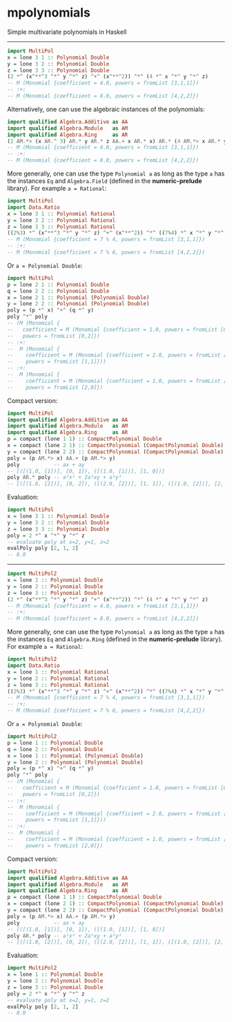 # mpolynomials

Simple multivariate polynomials in Haskell

___

```haskell
import MultiPol
x = lone 3 1 :: Polynomial Double
y = lone 3 2 :: Polynomial Double
z = lone 3 3 :: Polynomial Double
(2 *^ (x^**^3 ^*^ y ^*^ z) ^+^ (x^**^2)) ^*^ (4 *^ x ^*^ y ^*^ z)
-- M (Monomial {coefficient = 4.0, powers = fromList [3,1,1]}) 
-- :+: 
-- M (Monomial {coefficient = 8.0, powers = fromList [4,2,2]})
```

Alternatively, one can use the algebraic instances of the polynomials:

```haskell
import qualified Algebra.Additive as AA
import qualified Algebra.Module   as AM
import qualified Algebra.Ring     as AR
(2 AM.*> (x AR.^ 3) AR.* y AR.* z AA.+ x AR.* x) AR.* (4 AM.*> x AR.* y AR.* z) 
-- M (Monomial {coefficient = 4.0, powers = fromList [3,1,1]}) 
-- :+: 
-- M (Monomial {coefficient = 8.0, powers = fromList [4,2,2]})
```

More generally, one can use the type `Polynomial a` as long as the type `a` has 
the instances `Eq` and `Algebra.Field` (defined in the **numeric-prelude** 
library). For example `a = Rational`:

```haskell
import MultiPol
import Data.Ratio
x = lone 3 1 :: Polynomial Rational
y = lone 3 2 :: Polynomial Rational
z = lone 3 3 :: Polynomial Rational
((2%3) *^ (x^**^3 ^*^ y ^*^ z) ^+^ (x^**^2)) ^*^ ((7%4) *^ x ^*^ y ^*^ z)
-- M (Monomial {coefficient = 7 % 4, powers = fromList [3,1,1]}) 
-- :+: 
-- M (Monomial {coefficient = 7 % 6, powers = fromList [4,2,2]})
```

Or `a = Polynomial Double`:

```haskell
import MultiPol
p = lone 2 1 :: Polynomial Double
q = lone 2 2 :: Polynomial Double
x = lone 2 1 :: Polynomial (Polynomial Double)
y = lone 2 2 :: Polynomial (Polynomial Double)
poly = (p *^ x) ^+^ (q *^ y)  
poly ^*^ poly
-- (M (Monomial {
--   coefficient = M (Monomial {coefficient = 1.0, powers = fromList [0,2]}), 
--   powers = fromList [0,2]}) 
-- :+: 
--  M (Monomial {
--    coefficient = M (Monomial {coefficient = 2.0, powers = fromList [1,1]}), 
--    powers = fromList [1,1]})) 
-- :+: 
--  M (Monomial {
--    coefficient = M (Monomial {coefficient = 1.0, powers = fromList [2,0]}), 
--    powers = fromList [2,0]})
```

Compact version:

```haskell
import MultiPol
import qualified Algebra.Additive as AA
import qualified Algebra.Module   as AM
import qualified Algebra.Ring     as AR
p = compact (lone 1 1) :: CompactPolynomial Double
x = compact (lone 2 1) :: CompactPolynomial (CompactPolynomial Double)
y = compact (lone 2 2) :: CompactPolynomial (CompactPolynomial Double)
poly = (p AM.*> x) AA.+ (p AM.*> y) 
poly           -- ax + ay
-- [([(1.0, [1])], [0, 1]), ([(1.0, [1])], [1, 0])]
poly AR.* poly -- a²x² + 2a²xy + a²y²
-- [([(1.0, [2])], [0, 2]), ([(2.0, [2])], [1, 1]), ([(1.0, [2])], [2, 0])]
```

Evaluation:

```haskell
import MultiPol
x = lone 3 1 :: Polynomial Double
y = lone 3 2 :: Polynomial Double
z = lone 3 3 :: Polynomial Double
poly = 2 *^ x ^*^ y ^*^ z 
-- evaluate poly at x=2, y=1, z=2
evalPoly poly [2, 1, 2]
-- 8.0
```

___

```haskell
import MultiPol2
x = lone 1 :: Polynomial Double
y = lone 2 :: Polynomial Double
z = lone 3 :: Polynomial Double
(2 *^ (x^**^3 ^*^ y ^*^ z) ^+^ (x^**^2)) ^*^ (4 *^ x ^*^ y ^*^ z)
-- M (Monomial {coefficient = 4.0, powers = fromList [3,1,1]}) 
-- :+: 
-- M (Monomial {coefficient = 8.0, powers = fromList [4,2,2]})
```

More generally, one can use the type `Polynomial a` as long as the type `a` has 
the instances `Eq` and `Algebra.Ring` (defined in the **numeric-prelude** 
library). For example `a = Rational`:

```haskell
import MultiPol2
import Data.Ratio
x = lone 1 :: Polynomial Rational
y = lone 2 :: Polynomial Rational
z = lone 3 :: Polynomial Rational
((2%3) *^ (x^**^3 ^*^ y ^*^ z) ^+^ (x^**^2)) ^*^ ((7%4) *^ x ^*^ y ^*^ z)
-- M (Monomial {coefficient = 7 % 4, powers = fromList [3,1,1]}) 
-- :+: 
-- M (Monomial {coefficient = 7 % 6, powers = fromList [4,2,2]})
```

Or `a = Polynomial Double`:

```haskell
import MultiPol2
p = lone 1 :: Polynomial Double
q = lone 2 :: Polynomial Double
x = lone 1 :: Polynomial (Polynomial Double)
y = lone 2 :: Polynomial (Polynomial Double)
poly = (p *^ x) ^+^ (q *^ y)  
poly ^*^ poly
-- (M (Monomial {
--   coefficient = M (Monomial {coefficient = 1.0, powers = fromList [0,2]}), 
--   powers = fromList [0,2]}) 
-- :+: 
--  M (Monomial {
--    coefficient = M (Monomial {coefficient = 2.0, powers = fromList [1,1]}), 
--    powers = fromList [1,1]})) 
-- :+: 
--  M (Monomial {
--    coefficient = M (Monomial {coefficient = 1.0, powers = fromList [2,0]}), 
--    powers = fromList [2,0]})
```

Compact version:

```haskell
import MultiPol2
import qualified Algebra.Additive as AA
import qualified Algebra.Module   as AM
import qualified Algebra.Ring     as AR
p = compact (lone 1 1) :: CompactPolynomial Double
x = compact (lone 2 1) :: CompactPolynomial (CompactPolynomial Double)
y = compact (lone 2 2) :: CompactPolynomial (CompactPolynomial Double)
poly = (p AM.*> x) AA.+ (p AM.*> y) 
poly           -- ax + ay
-- [([(1.0, [1])], [0, 1]), ([(1.0, [1])], [1, 0])]
poly AR.* poly -- a²x² + 2a²xy + a²y²
-- [([(1.0, [2])], [0, 2]), ([(2.0, [2])], [1, 1]), ([(1.0, [2])], [2, 0])]
```

Evaluation:

```haskell
import MultiPol2
x = lone 1 :: Polynomial Double
y = lone 2 :: Polynomial Double
z = lone 3 :: Polynomial Double
poly = 2 *^ x ^*^ y ^*^ z 
-- evaluate poly at x=2, y=1, z=2
evalPoly poly [2, 1, 2]
-- 8.0
```

